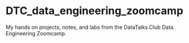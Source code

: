 # DTC_data_engineering_zoomcamp
My hands on projects, notes, and labs from the DataTalks.Club Data Engineering Zoomcamp.
